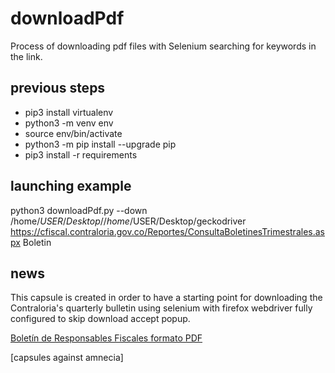 # downloadPdf
Process of downloading pdf files with Selenium searching for keywords in the link.

## previous steps
* pip3 install virtualenv
* python3 -m venv env
* source env/bin/activate
* python3 -m pip install --upgrade pip
* pip3 install -r requirements

## launching example
python3 downloadPdf.py --down /home/$USER/Desktop/ /home/$USER/Desktop/geckodriver https://cfiscal.contraloria.gov.co/Reportes/ConsultaBoletinesTrimestrales.aspx Boletin 

## news
This capsule is created in order to have a starting point for downloading the Contraloria's quarterly bulletin using selenium with firefox webdriver fully configured to skip download accept popup.

[Boletín de Responsables Fiscales formato PDF](https://cfiscal.contraloria.gov.co/Reportes/ConsultaBoletinesTrimestrales.aspx)

[capsules against amnecia]
